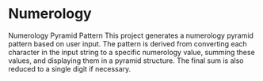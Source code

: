 # Numerology
Numerology Pyramid Pattern This project generates a numerology pyramid pattern based on user input. The pattern is derived from converting each character in the input string to a specific numerology value, summing these values, and displaying them in a pyramid structure. The final sum is also reduced to a single digit if necessary.
